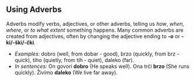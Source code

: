 ## Using Adverbs

Adverbs modify verbs, adjectives, or other adverbs, telling us _how_, _when_, _where_, or _to what extent_ something happens. Many common adverbs are created from adjectives, often by changing the adjective ending to __-o__ or __-ki/-ški/-čki__.

*   _Examples:_ dobro (well, from dobar - good), brzo (quickly, from brz - quick), tiho (quietly, from tih - quiet), daleko (far).
*   _In sentences:_ On govori __dobro__ (He speaks well). Ona trči __brzo__ (She runs quickly). Živimo __daleko__ (We live far away).